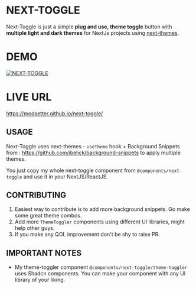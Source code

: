 # NEXT-TOGGLE

Next-Toggle is just a simple **plug and use, theme toggle** button with **multiple light and dark themes** for NextJs projects using [next-themes](https://github.com/pacocoursey/next-themes).


# DEMO

[![NEXT-TOGGLE](https://img.youtube.com/vi/WFHz8KW1OTI/0.jpg)](https://www.youtube.com/watch?v=WFHz8KW1OTI)


# LIVE URL
https://modsetter.github.io/next-toggle/

## USAGE

Next-Toggle uses next-themes - `useTheme` hook + Background Snippets from : https://github.com/ibelick/background-snippets to apply multiple themes.

You just copy my whole next-toggle component from `@components/next-toggle` 
and use it in your NextJS/ReactJS.

## CONTRIBUTING

 1. Easiest way to contribute is to add more background snippets. Go make some great theme combos.
 2. Add more `ThemeToggler` components using different UI libraries, might help other guys.
 3. If you make any QOL improvement don't be shy to raise PR.

## IMPORTANT NOTES

 - My theme-toggler component `@components/next-toggle/theme-toggler` uses Shadcn components. You can make your component with any UI library of your liking.
